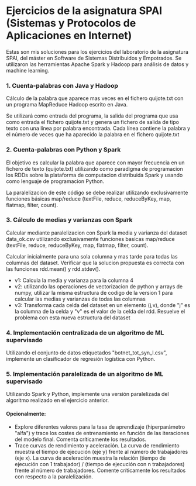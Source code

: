 # Ejercicios de la asignatura SPAI (Sistemas y Protocolos de Aplicaciones en Internet)

Estas son mis soluciones para los ejercicios del laboratorio de la asignatura SPAI, del máster en Software de Sistemas Distribuidos y Empotrados. Se utilizaron las herramientas Apache Spark y Hadoop para análisis de datos y machine learning.

### 1. Cuenta-palabras con Java y Hadoop 

Cálculo de la palabra que aparece mas veces en el fichero quijote.txt con un programa MapReduce Hadoop escrito en Java.

Se utilizará como entrada del programa, la salida del programa que usa como entrada el fichero quijote.txt y genera un fichero de salida de tipo texto con una línea por palabra encontrada. Cada línea contiene la palabra y el número de veces que ha aparecido la palabra en el fichero quijote.txt

### 2. Cuenta-palabras con Python y Spark
El objetivo es calcular la palabra que aparece con mayor frecuencia en un fichero de texto (quijote.txt) utilizando como paradigma de programacion los RDDs sobre la plataforma de computacion distribuida Spark y usando como lenguaje de programacion Python.

La paralelizacion de este código se debe realizar utilizando exclusivamente funciones básicas map/reduce (textFile, reduce, reduceByKey, map, flatmap, filter, count).

### 3. Cálculo de medias y varianzas con Spark

Calcular mediante paralelizacion con Spark la media y varianza del dataset data_ok.csv utilizando exclusivamente funciones basicas map/reduce (textFile, reduce, reduceByKey, map, flatmap, filter, count).

Calcular inicialmente para una sola columna y mas tarde para todas las columnas del dataset. Verificar que la solucion propuesta es correcta con las funciones rdd.mean() y rdd.stdev().

* v1: Calcula la media y varianza para la columna 4
* v2: utilizando las operaciones de vectorizacion de python y arrays de numpy, utilizar la misma estructura de codigo de la version 1 para calcular las medias y varianzas de todas las columnas
* v3: Transforma cada celda del dataset en un elemento (j,v),  donde "j" es la columna de la celda y "v" es el valor de la celda del rdd. Resuelve el problema con esta nueva estructura del dataset

### 4. Implementación centralizada de un algoritmo de ML supervisado

Utilizando el conjunto de datos etiquetados "botnet_tot_syn_l.csv", implemente un clasificador de regresión logística con Python.

### 5. Implementación paralelizada de un algoritmo de ML supervisado

Utilizando Spark y Python, implemente una versión paralelizada del algoritmo realizado en el ejercicio anterior. 

#### Opcionalmente: 

- Explore diferentes valores para la tasa de aprendizaje (hiperparámetro "alfa") y trace los costes de entrenamiento en función de las iteraciones del modelo final. Comenta críticamente los resultados.
- Trace curvas de rendimiento y aceleración. La curva de rendimiento muestra el tiempo de ejecución (eje y) frente al número de trabajadores (eje x). La curva de aceleración muestra la relación (tiempo de ejecución con 1 trabajador) / (tiempo de ejecución con n trabajadores) frente al número de trabajadores. Comente críticamente los resultados con respecto a la paralelización.